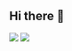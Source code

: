 ## Hi there 👋
<!--
**mbulic97/mbulic97** is a ✨ _special_ ✨ repository because its `README.md` (this file) appears on your GitHub profile.

Here are some ideas to get you started:

- 🔭 I’m currently working on ...
- 🌱 I’m currently learning ...
- 👯 I’m looking to collaborate on ...
- 🤔 I’m looking for help with ...
- 💬 Ask me about ...
- 📫 How to reach me: ...
- 😄 Pronouns: ...
- ⚡ Fun fact: ...
-->

![](https://pixel-profile.vercel.app/api/github-stats?username=mbulic97)
![](https://leetcard.jacoblin.cool/mbulic?theme=dark&font=Karla)

<!--![](https://user-images.githubusercontent.com/74038190/215768208-3bf3dda8-eeea-40ee-a58b-f5ac529685bf.gif)-- ovo je androdi studio>

<!--![](https://github-readme-stats.vercel.app/api?username=mbulic97&show_icons=true&theme=transparent)-->
<!--![](https://github-readme-stats.vercel.app/api/top-langs?username=mbulic97&theme=transparent&layout=donut&hide=css&langs_count=8&border_radius=10&show_icons=true&locale=en)-->
<!--![](https://github-readme-stats.vercel.app/api?username=mbulic97&theme=transparent&count_private=true&show_icons=true&rank_icon=github&locale=en)-->

